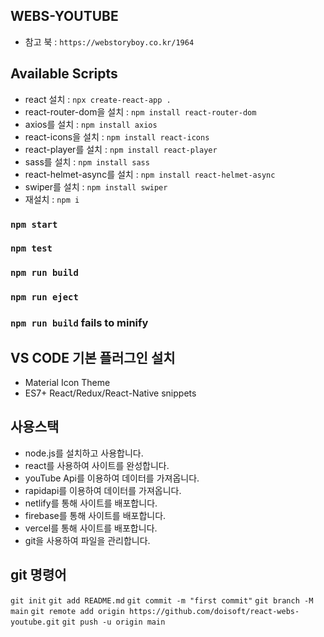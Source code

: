 ## WEBS-YOUTUBE

- 참고 북 : `https://webstoryboy.co.kr/1964`

## Available Scripts

- react 설치 : `npx create-react-app .`
- react-router-dom을 설치 : `npm install react-router-dom`
- axios를 설치 : `npm install axios`
- react-icons을 설치 : `npm install react-icons`
- react-player를 설치 : `npm install react-player`
- sass를 설치 : `npm install sass`
- react-helmet-async를 설치 : `npm install react-helmet-async`
- swiper를 설치 : `npm install swiper`
- 재설치 : `npm i`

### `npm start`

### `npm test`

### `npm run build`

### `npm run eject`

### `npm run build` fails to minify

## VS CODE 기본 플러그인 설치
- Material Icon Theme
- ES7+ React/Redux/React-Native snippets

## 사용스택
- node.js를 설치하고 사용합니다. 
- react를 사용하여 사이트를 완성합니다. 
- youTube Api를 이용하여 데이터를 가져옵니다.
- rapidapi를 이용하여 데이터를 가져옵니다.
- netlify를 통해 사이트를 배포합니다.
- firebase를 통해 사이트를 배포합니다.
- vercel를 통해 사이트를 배포합니다.
- git을 사용하여 파일을 관리합니다.

## git 명령어
`git init`
`git add README.md`
`git commit -m "first commit"`
`git branch -M main`
`git remote add origin https://github.com/doisoft/react-webs-youtube.git`
`git push -u origin main`
